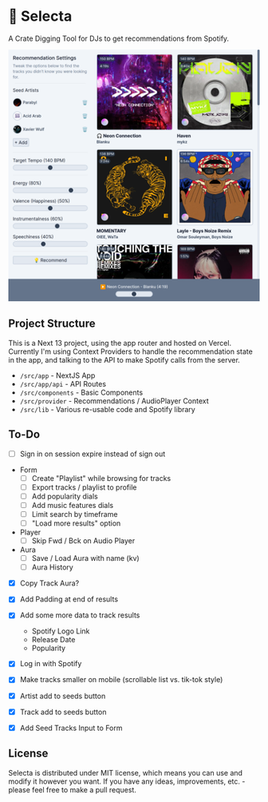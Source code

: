 # 💽 Selecta

A Crate Digging Tool for DJs to get recommendations from Spotify.

![App Preview](./public/selecta.png)

## Project Structure

This is a Next 13 project, using the app router and hosted on Vercel. Currently I'm using Context Providers to handle the recommendation state in the app, and talking to the API to make Spotify calls from the server.

- `/src/app` - NextJS App
- `/src/app/api` - API Routes
- `/src/components` - Basic Components
- `/src/provider` - Recommendations / AudioPlayer Context
- `/src/lib` - Various re-usable code and Spotify library

## To-Do

- [ ] Sign in on session expire instead of sign out

- Form
    - [ ] Create "Playlist" while browsing for tracks
    - [ ] Export tracks / playlist to profile
    - [ ] Add popularity dials
    - [ ] Add music features dials
    - [ ] Limit search by timeframe
    - [ ] "Load more results" option

- Player
    - [ ] Skip Fwd / Bck on Audio Player

- Aura
   - [ ] Save / Load Aura with name (kv)
   - [ ] Aura History

- [X] Copy Track Aura?
- [X] Add Padding at end of results
- [X] Add some more data to track results
    - Spotify Logo Link
    - Release Date
    - Popularity
- [X] Log in with Spotify
- [X] Make tracks smaller on mobile (scrollable list vs. tik-tok style)
- [X] Artist add to seeds button
- [X] Track add to seeds button
- [X] Add Seed Tracks Input to Form


## License

Selecta is distributed under MIT license, which means you can use and modify it however you want. If you have any ideas, improvements, etc. - please feel free to make a pull request.

